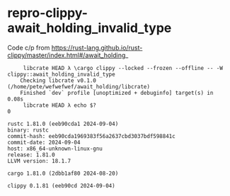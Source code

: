 # repro-clippy-await_holding_invalid_type

Code c/p from https://rust-lang.github.io/rust-clippy/master/index.html#/await_holding_

```shell
     libcrate HEAD λ \cargo clippy --locked --frozen --offline -- -W clippy::await_holding_invalid_type
    Checking libcrate v0.1.0 (/home/pete/wefwefwef/await_holding/libcrate)
    Finished `dev` profile [unoptimized + debuginfo] target(s) in 0.08s
     libcrate HEAD λ echo $?
0
```

```
rustc 1.81.0 (eeb90cda1 2024-09-04)
binary: rustc
commit-hash: eeb90cda1969383f56a2637cbd3037bdf598841c
commit-date: 2024-09-04
host: x86_64-unknown-linux-gnu
release: 1.81.0
LLVM version: 18.1.7
```

```
cargo 1.81.0 (2dbb1af80 2024-08-20)
```

```
clippy 0.1.81 (eeb90cd 2024-09-04)
```
